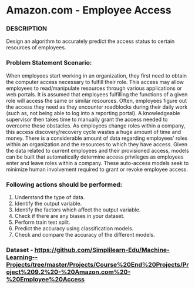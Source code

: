 # Amazon.com - Employee Access  

### DESCRIPTION
Design an algorithm to accurately predict the access status to certain resources of employees.

### Problem Statement Scenario:
When employees start working in an organization, they first need to obtain the computer access necessary to fulfill their role. This access may allow employees to read/manipulate resources through various applications or web portals.
It is assumed that employees fulfilling the functions of a given role will access the same or similar resources. Often, employees figure out the access they need as they encounter roadblocks during their daily work (such as, not being able to log into a reporting portal). A knowledgeable supervisor then takes time to manually grant the access needed to overcome these obstacles. As employees change roles within a company, this access discovery/recovery cycle wastes a huge amount of time and money.
There is a considerable amount of data regarding employees’ roles within an organization and the resources to which they have access. Given the data related to current employees and their provisioned access, models can be built that automatically determine access privileges as employees enter and leave roles within a company. These auto-access models seek to minimize human involvement required to grant or revoke employee access.

### Following actions should be performed:

1. Understand the type of data.
2. Identify the output variable.
3. Identify the factors which affect the output variable.
4. Check if there are any biases in your dataset.
5. Perform train test split.
6. Predict the accuracy using classification models.
7. Check and compare the accuracy of the different models.

### Dataset - https://github.com/Simplilearn-Edu/Machine-Learning--Projects/tree/master/Projects/Course%20End%20Projects/Project%209.2%20-%20Amazon.com%20-%20Employee%20Access
